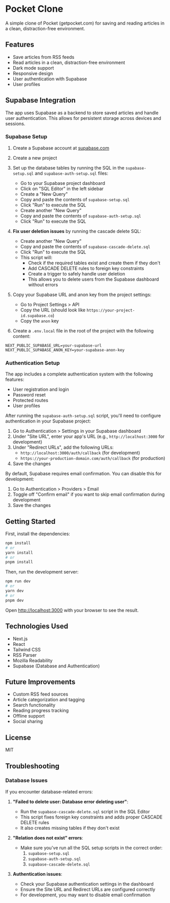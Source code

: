# Pocket Clone

A simple clone of Pocket (getpocket.com) for saving and reading articles in a clean, distraction-free environment.

## Features

- Save articles from RSS feeds
- Read articles in a clean, distraction-free environment
- Dark mode support
- Responsive design
- User authentication with Supabase
- User profiles

## Supabase Integration

The app uses Supabase as a backend to store saved articles and handle user authentication. This allows for persistent storage across devices and sessions.

### Supabase Setup

1. Create a Supabase account at [supabase.com](https://supabase.com)
2. Create a new project
3. Set up the database tables by running the SQL in the `supabase-setup.sql` and `supabase-auth-setup.sql` files:
   - Go to your Supabase project dashboard
   - Click on "SQL Editor" in the left sidebar
   - Create a "New Query"
   - Copy and paste the contents of `supabase-setup.sql`
   - Click "Run" to execute the SQL
   - Create another "New Query"
   - Copy and paste the contents of `supabase-auth-setup.sql`
   - Click "Run" to execute the SQL

4. **Fix user deletion issues** by running the cascade delete SQL:
   - Create another "New Query"
   - Copy and paste the contents of `supabase-cascade-delete.sql`
   - Click "Run" to execute the SQL
   - This script will:
     - Check if the required tables exist and create them if they don't
     - Add CASCADE DELETE rules to foreign key constraints
     - Create a trigger to safely handle user deletion
     - This allows you to delete users from the Supabase dashboard without errors

5. Copy your Supabase URL and anon key from the project settings:
   - Go to Project Settings > API
   - Copy the URL (should look like `https://your-project-id.supabase.co`)
   - Copy the `anon` key
   
6. Create a `.env.local` file in the root of the project with the following content:

```
NEXT_PUBLIC_SUPABASE_URL=your-supabase-url
NEXT_PUBLIC_SUPABASE_ANON_KEY=your-supabase-anon-key
```

### Authentication Setup

The app includes a complete authentication system with the following features:

- User registration and login
- Password reset
- Protected routes
- User profiles

After running the `supabase-auth-setup.sql` script, you'll need to configure authentication in your Supabase project:

1. Go to Authentication > Settings in your Supabase dashboard
2. Under "Site URL", enter your app's URL (e.g., `http://localhost:3000` for development)
3. Under "Redirect URLs", add the following URLs:
   - `http://localhost:3000/auth/callback` (for development)
   - `https://your-production-domain.com/auth/callback` (for production)
4. Save the changes

By default, Supabase requires email confirmation. You can disable this for development:

1. Go to Authentication > Providers > Email
2. Toggle off "Confirm email" if you want to skip email confirmation during development
3. Save the changes

## Getting Started

First, install the dependencies:

```bash
npm install
# or
yarn install
# or
pnpm install
```

Then, run the development server:

```bash
npm run dev
# or
yarn dev
# or
pnpm dev
```

Open [http://localhost:3000](http://localhost:3000) with your browser to see the result.

## Technologies Used

- Next.js
- React
- Tailwind CSS
- RSS Parser
- Mozilla Readability
- Supabase (Database and Authentication)

## Future Improvements

- Custom RSS feed sources
- Article categorization and tagging
- Search functionality
- Reading progress tracking
- Offline support
- Social sharing

## License

MIT

## Troubleshooting

### Database Issues

If you encounter database-related errors:

1. **"Failed to delete user: Database error deleting user"**:
   - Run the `supabase-cascade-delete.sql` script in the SQL Editor
   - This script fixes foreign key constraints and adds proper CASCADE DELETE rules
   - It also creates missing tables if they don't exist

2. **"Relation does not exist" errors**:
   - Make sure you've run all the SQL setup scripts in the correct order:
     1. `supabase-setup.sql`
     2. `supabase-auth-setup.sql`
     3. `supabase-cascade-delete.sql`

3. **Authentication issues**:
   - Check your Supabase authentication settings in the dashboard
   - Ensure the Site URL and Redirect URLs are configured correctly
   - For development, you may want to disable email confirmation
